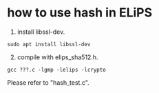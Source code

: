 # how to use hash in ELiPS

1. install libssl-dev.
```
sudo apt install libssl-dev
```
2. compile with elips_sha512.h.
```
gcc ???.c -lgmp -lelips -lcrypto
```

Please refer to "hash_test.c".